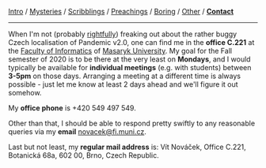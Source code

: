 [Intro](index.html) / [Mysteries](research.html) / [Scribblings](publications.html) / [Preachings](teaching.html) / [Boring](bio.html) / [Other](life.html) / **[Contact](contact.html)**

---

When I'm not (probably [rightfully](https://www.respekt.cz/tydenik/2020/41/myty-a-omyly)) freaking out about the rather buggy Czech localisation of Pandemic v2.0, one can find me in the **office C.221** at the [Faculty of Informatics](https://www.fi.muni.cz/) of [Masaryk University](https://www.muni.cz/). My goal for the Fall semester of 2020 is to be there at the very least on **Mondays**, and I would typically be available for **individual meetings** (e.g. with students) between **3-5pm** on those days. Arranging a meeting at a different time is always possible - just let me know at least 2 days ahead and we'll figure it out somehow.

My **office phone** is +420 549 497 549.

Other than that, I should be able to respond pretty swiftly to any reasonable queries via my **email** [novacek@fi.muni.cz](mailto:novacek@fi.muni.cz).

Last but not least, my **regular mail address** is: Vít Nováček, Office C.221, Botanická 68a, 602 00, Brno, Czech Republic.
